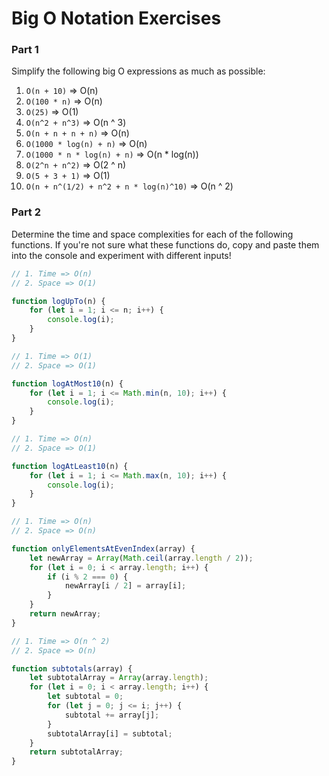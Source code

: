 # Big O Notation Exercises

### Part 1

Simplify the following big O expressions as much as possible:

1. `O(n + 10)` => O(n)
2. `O(100 * n)` => O(n)
3. `O(25)` => O(1)
4. `O(n^2 + n^3)` => O(n ^ 3)
5. `O(n + n + n + n)` => O(n)
6. `O(1000 * log(n) + n)` => O(n)
7. `O(1000 * n * log(n) + n)` => O(n \* log(n))
8. `O(2^n + n^2)` => O(2 ^ n)
9. `O(5 + 3 + 1)` => O(1)
10. `O(n + n^(1/2) + n^2 + n * log(n)^10)` => O(n ^ 2)

### Part 2

Determine the time and space complexities for each of the following functions. If you're not sure what these functions do, copy and paste them into the console and experiment with different inputs!

```js
// 1. Time => O(n)
// 2. Space => O(1)

function logUpTo(n) {
	for (let i = 1; i <= n; i++) {
		console.log(i);
	}
}

// 1. Time => O(1)
// 2. Space => O(1)

function logAtMost10(n) {
	for (let i = 1; i <= Math.min(n, 10); i++) {
		console.log(i);
	}
}

// 1. Time => O(n)
// 2. Space => O(1)

function logAtLeast10(n) {
	for (let i = 1; i <= Math.max(n, 10); i++) {
		console.log(i);
	}
}

// 1. Time => O(n)
// 2. Space => O(n)

function onlyElementsAtEvenIndex(array) {
	let newArray = Array(Math.ceil(array.length / 2));
	for (let i = 0; i < array.length; i++) {
		if (i % 2 === 0) {
			newArray[i / 2] = array[i];
		}
	}
	return newArray;
}

// 1. Time => O(n ^ 2)
// 2. Space => O(n)

function subtotals(array) {
	let subtotalArray = Array(array.length);
	for (let i = 0; i < array.length; i++) {
		let subtotal = 0;
		for (let j = 0; j <= i; j++) {
			subtotal += array[j];
		}
		subtotalArray[i] = subtotal;
	}
	return subtotalArray;
}
```
